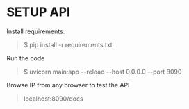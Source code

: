 # SETUP API

Install requirements.
> $ pip install -r requirements.txt

Run the code
> $ uvicorn main:app --reload --host 0.0.0.0 --port 8090

Browse IP from any browser to test the API
> localhost:8090/docs
